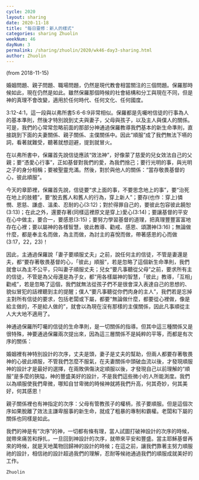 ```yaml
---
cycle: 2020
layout: sharing
date: 2020-11-18
title: "每日靈修：新人的樣式"
categories: sharing Zhuolin
weekNum: 46
dayNum: 3
permalink: /sharing/zhuolin/2020/wk46-day3-sharing.html
author: Zhuolin
---
```

(from 2018-11-15)

婚姻問題、親子問題、職場問題，仍然是現代教會相當關注的三個問題。保羅那時候如此，現在仍然是如此。雖然保羅那個時候的社會結構和分工與現在不同，但是神的真理不會改變，適用於任何時代、任何文化、任何國度。  

3:12-4:1，這一段與以弗所書5:6-6:9非常相似。保羅都是先囑咐信徒的行事為人的基本準則，然後才特別說到丈夫與妻子，父母與孩子，以及主人與僕人的關係。可是，我們的心常常忽略前面的那部分神通過保羅教導我們基本的新生命準則，直接跳到下面的夫妻關係、親子關係、主僕關係中。因此“順服”成了我們無法下嚥的詞，看著就難受，聽著就想迴避，提到就冒火。  

在以弗所書中，保羅首先說信徒應該“效法神”，好像蒙了慈愛的兒女效法自己的父親；要“憑愛心行事”，正如基督對我們的愛，為我們捨己；要行光明的事，與光明之子的身分相稱；要被聖靈充滿。然後，對於與他人的關係：“當存敬畏基督的心，彼此順服”。  

今天的章節裡，保羅首先說，信徒要“求上面的事，不要思念地上的事”，要“治死在地上的肢體”，要“脫去舊人和舊人的行為，穿上新人”；要存(也作：穿上)憐憫、恩慈、謙虛、溫柔、忍耐的心(3:12)；對於得罪自己的，要彼此包容彼此饒恕(3:13)；在此之外，還要存著(同樣這裡原文是穿上)愛心(3:14)；要讓基督的平安在心中做主，要合一，要感恩(3:15)；要努力學習基督的道理，把真理豐豐富富地存在心裡；要以屬神的各樣智慧，彼此教導、勸戒、感恩、頌讚神(3:16)；無論做什麼，都是奉主名而做，為主而做，為討主的喜悅而做，帶著感恩的心而做(3:17，22，23)！  

因此，主通過保羅說「妻子要順服丈夫」之前，說任何主的信徒，不管是妻還是夫，都“要存著敬畏基督的心，「彼此」順服”，若是忽略了這個新生命準則，我們就會以為主不公平，只叫妻子順服丈夫；兒女“要凡事聽從父母”之前，要求所有主的信徒，不管是為父母還是為子女，都“用各樣屬神的智慧，「彼此」教導，「互相」勸戒”，若是忽略了這個，我們就無法從孩子們不是很會深入表達自己的思想的、貌似冒犯的話裡聽到主的提醒；僕人“要凡事聽從你們肉身的主人”，我們若是忘掉主對所有信徒的要求，包括老闆或下屬，都要“無論做什麼，都要從心裡做，像是給主做的，不是給人做的”，就會以為現在沒有那樣的主僕關係，因此凡事順從主人大大地不適用了。  

神通過保羅所叮囑的信徒的生命準則，是一切關係的指導。但其中這三種關係又是很特殊，神要通過保羅兩次提出來，因為這三層關係不是純粹的平等，而都是有次序的關係：  

婚姻裡有神特別設計的次序，丈夫是頭，妻子是丈夫的幫助，但兩人都要存著敬畏神的心彼此順服，不管我們怎麼不服氣，在夫妻關係中頭破血流以後，才發現順服神的設計才是最好的選擇，在兩敗俱傷決定順服以後，才發現自己以前理解的“順服”是多麼的狹隘，神的豐盛美好的設計，不是我們這些微小的人所能測度。我們以為順服使我們卑微，哪知自甘卑微的時候神就將我們升高，何其奇妙，何其美好，何其感恩！  

親子關係裡也有神指定的次序：父母有管教孩子的權柄，孩子要順服。但是這個次序如果脫離了效法主謙卑服事的新生命，就成了粗暴的專制和霸權。老闆和下屬的關係也同樣是如此。  

我們的神是有“次序”的神，一切都有條有理，當人試圖打破神設計的次序的時候，就帶來痛苦和掙扎，一旦回到神設計的次序，就帶來平安和豐盛。當主耶穌基督再來的時候，就是天地萬物回歸神的設計的時候；在這之前，讓我們靠著主努力順服祂的設計，相信祂的設計超過我們的理解，忍耐等候祂通過我們的順服成就美好的工作。  

`Zhuolin`  

